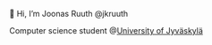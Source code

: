 👋 Hi, I’m Joonas Ruuth @jkruuth

Computer science student @<a href="https://www.jyu.fi/fi">University of Jyväskylä</a>

<!---
jkruuth/jkruuth is a ✨ special ✨ repository because its `README.md` (this file) appears on your GitHub profile.
You can click the Preview link to take a look at your changes.
--->
